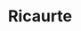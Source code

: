 ---
title: Ricaurte
type: departamentos
layout: single
bgImage: /images/regiones/departamentos/municipios/ricaurte-banner.png
especies_registradas: 2603
isDepartment: true
---